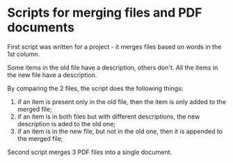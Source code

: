 # Scripts for merging files and PDF documents


First script was written for a project - it merges files based on words in the 1st column. 

Some items in the old file have a description, others don't. All the items in the new file have a description.

By comparing the 2 files, the script does the following things: 
  1. if an item is present only in the old file, then the item is only added to the merged file; 
  2. if an item is in both files but with different descriptions, the new description is aded to the old one;
  3. if an item is in the new file, but not in the old one, then it is appended to the merged file;

Second script merges 3 PDF files into a single document. 
